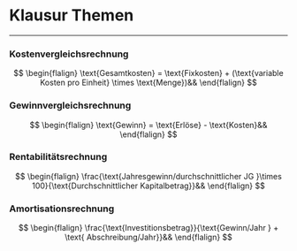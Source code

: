 # Klausur Themen
___
### Kostenvergleichsrechnung
$$
\begin{flalign}
	\text{Gesamtkosten} = \text{Fixkosten} + (\text{variable Kosten pro Einheit} \times \text{Menge})&&
\end{flalign}
$$
### Gewinnvergleichsrechnung
$$
\begin{flalign}
	\text{Gewinn} = \text{Erlöse} - \text{Kosten}&&
\end{flalign}
$$
### Rentabilitätsrechnung
$$
\begin{flalign}
	\frac{\text{Jahresgewinn/durchschnittlicher JG }\times 100}{\text{Durchschnittlicher Kapitalbetrag}}&&
\end{flalign}
$$
### Amortisationsrechnung
$$
\begin{flalign}
	\frac{\text{Investitionsbetrag}}{\text{Gewinn/Jahr } + \text{ Abschreibung/Jahr}}&&
\end{flalign}
$$
